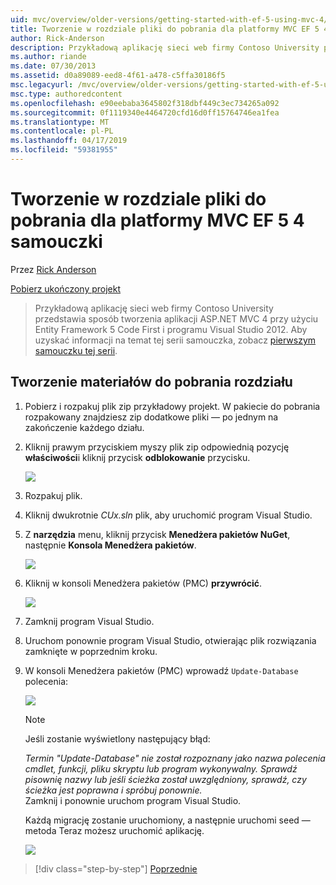 ```yaml
---
uid: mvc/overview/older-versions/getting-started-with-ef-5-using-mvc-4/building-the-ef5-mvc4-chapter-downloads
title: Tworzenie w rozdziale pliki do pobrania dla platformy MVC EF 5 4 samouczki | Dokumentacja firmy Microsoft
author: Rick-Anderson
description: Przykładową aplikację sieci web firmy Contoso University przedstawia sposób tworzenia aplikacji ASP.NET MVC 4 przy użyciu Entity Framework 5 Code First i programu Visual Studio...
ms.author: riande
ms.date: 07/30/2013
ms.assetid: d0a89089-eed8-4f61-a478-c5ffa30186f5
msc.legacyurl: /mvc/overview/older-versions/getting-started-with-ef-5-using-mvc-4/building-the-ef5-mvc4-chapter-downloads
msc.type: authoredcontent
ms.openlocfilehash: e90eebaba3645802f318dbf449c3ec734265a092
ms.sourcegitcommit: 0f1119340e4464720cfd16d0ff15764746ea1fea
ms.translationtype: MT
ms.contentlocale: pl-PL
ms.lasthandoff: 04/17/2019
ms.locfileid: "59381955"
---
```

# <a name="building-the-chapter-downloads-for-the-ef-5-mvc-4-tutorials"></a>Tworzenie w rozdziale pliki do pobrania dla platformy MVC EF 5 4 samouczki

Przez [Rick Anderson]((https://twitter.com/RickAndMSFT))

[Pobierz ukończony projekt](http://code.msdn.microsoft.com/Getting-Started-with-dd0e2ed8)

> Przykładową aplikację sieci web firmy Contoso University przedstawia sposób tworzenia aplikacji ASP.NET MVC 4 przy użyciu Entity Framework 5 Code First i programu Visual Studio 2012. Aby uzyskać informacji na temat tej serii samouczka, zobacz [pierwszym samouczku tej serii](creating-an-entity-framework-data-model-for-an-asp-net-mvc-application.md).


## <a name="building-the-chapter-downloads"></a>Tworzenie materiałów do pobrania rozdziału

1. Pobierz i rozpakuj plik zip przykładowy projekt. W pakiecie do pobrania rozpakowany znajdziesz zip dodatkowe pliki — po jednym na zakończenie każdego działu.
2. Kliknij prawym przyciskiem myszy plik zip odpowiednią pozycję **właściwości**i kliknij przycisk **odblokowanie** przycisku.  
  
    ![](building-the-ef5-mvc4-chapter-downloads/_static/image1.png)
3. Rozpakuj plik.
4. Kliknij dwukrotnie *CUx.sln* plik, aby uruchomić program Visual Studio.
5. Z **narzędzia** menu, kliknij przycisk **Menedżera pakietów NuGet**, następnie **Konsola Menedżera pakietów**.  
  
    ![](building-the-ef5-mvc4-chapter-downloads/_static/image2.png)
6. Kliknij w konsoli Menedżera pakietów (PMC) **przywrócić**.  
  
    ![](building-the-ef5-mvc4-chapter-downloads/_static/image3.png)
7. Zamknij program Visual Studio.
8. Uruchom ponownie program Visual Studio, otwierając plik rozwiązania zamknięte w poprzednim kroku.
9. W konsoli Menedżera pakietów (PMC) wprowadź `Update-Database` polecenia:  
  
    ![](building-the-ef5-mvc4-chapter-downloads/_static/image4.png)  

    > [!NOTE]
    > Jeśli zostanie wyświetlony następujący błąd:  
    >   
    >  *Termin "Update-Database" nie został rozpoznany jako nazwa polecenia cmdlet, funkcji, pliku skryptu lub program wykonywalny. Sprawdź pisownię nazwy lub jeśli ścieżka został uwzględniony, sprawdź, czy ścieżka jest poprawna i spróbuj ponownie.*  
    > Zamknij i ponownie uruchom program Visual Studio.

    Każdą migrację zostanie uruchomiony, a następnie uruchomi seed — metoda Teraz możesz uruchomić aplikację.

    ![](building-the-ef5-mvc4-chapter-downloads/_static/image5.png)

> [!div class="step-by-step"]
> [Poprzednie](advanced-entity-framework-scenarios-for-an-mvc-web-application.md)
